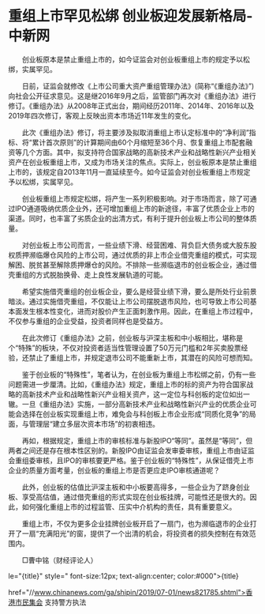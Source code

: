 # 重组上市罕见松绑 创业板迎发展新格局-中新网

　　创业板原本是禁止重组上市的，如今证监会对创业板重组上市的规定予以松绑，实属罕见。

　　日前，证监会就修改《上市公司重大资产重组管理办法》(简称“《重组办法》”)向社会公开征求意见。这是继2016年9月之后，监管部门再次对《重组办法》进行修订。《重组办法》从2008年正式出台，期间经历2011年、2014年、2016年以及2019年四次修订，客观上反映出资本市场近11年发生的变化。

　　此次《重组办法》修订，将主要涉及拟取消重组上市认定标准中的“净利润”指标、将“累计首次原则”的计算期间由60个月缩短至36个月、恢复重组上市配套融资等几个方面。其中，拟支持符合国家战略的高新技术产业和战略性新兴产业相关资产在创业板重组上市，又成为市场关注的焦点。实际上，创业板原本是禁止重组上市的，该规定自2013年11月一直延续至今。如今证监会对创业板重组上市规定予以松绑，实属罕见。

　　创业板重组上市规定松绑，将产生一系列积极影响。对于市场而言，除了可通过IPO通道吸纳优质企业外，还可增加重组上市的新途径，丰富了优质企业上市的渠道。同时，也丰富了劣质企业的出清方式，有利于提升创业板上市公司的整体质量。

　　对创业板上市公司而言，一些业绩下滑、经营困难、背负巨大债务或大股东股权质押濒临爆仓风险的上市公司，通过优质的非上市企业借壳重组的模式，可实现解困、脱贫甚至解除质押爆仓的风险。不排除一些濒临退市的创业板企业，通过借壳重组的方式脱胎换骨、走上良性发展轨道的可能。

　　希望实施借壳重组的创业板企业，要么是经营业绩下滑，要么是所处行业前景暗淡。通过实施借壳重组，不仅能让上市公司摆脱退市风险，也可导致上市公司基本面发生根本性变化，进而对股价产生正面刺激作用。因此，在重组上市过程中，不仅参与重组的企业受益，投资者同样也是受益方。

　　在此次修订《重组办法》之前，创业板与沪深主板和中小板相比，堪称是个“特殊”的板块，不仅对投资者适当性管理设置了50万元门槛和2年买卖股票经验，还禁止了重组上市，并规定退市公司不能重新上市，其潜在的风险可想而知。

　　鉴于创业板的“特殊性”，笔者认为，在创业板为重组上市松绑之前，仍有一些问题需进一步厘清。比如，《重组办法》规定，重组上市的标的资产为符合国家战略的高新技术产业和战略性新兴产业相关资产，这一定位与科创板的定位如出一辙。一旦《重组办法》实施，一部分高新技术产业和战略性新兴产业的优质企业可能会选择在创业板实现重组上市，难免会与科创板上市企业形成“同质化竞争”的局面，与管理层“建立多层次资本市场”的初衷相违。

　　再如，根据规定，重组上市的审核标准与新股IPO“等同”。虽然是“等同”，但两者之间还是存在根本性区别的。新股IPO由证监会发审委审核，重组上市由证监会重组委审核，且IPO的审核要更严格。鉴于创业板的“特殊性”，从保证借壳上市企业的质量方面考量，创业板的重组上市是否更应走IPO审核通道呢？

　　此外，创业板的估值比沪深主板和中小板要高得多，一些企业为了跻身创业板、享受高估值，通过借壳重组的形式实现在创业板挂牌，可能性还是很大的。因此，如何强化重组上市的过程监管、压实中介机构的责任，具有重要意义。

　　重组上市，不仅为更多企业挂牌创业板开启了一扇门，也为濒临退市的企业打开了一扇“充满阳光”的窗，提供了一个出清的机会，将投资者的损失控制在有效范围内。

　　□曹中铭（财经评论人）

le="{title}" style=" font-size:12px; text-align:center; color:#000">{title}

href="//www.chinanews.com/ga/shipin/2019/07-01/news821785.shtml">香港市民集会 支持警方执法
